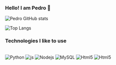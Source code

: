 ### Hello! I am Pedro 🤙

![Pedro GitHub stats](https://github-readme-stats.vercel.app/api?username=PedroHs2023&show_icons=true&theme=dracula)

![Top Langs](https://github-readme-stats.vercel.app/api/top-langs/?username=PedroHs2023&size_weight=0.5&count_weight=0.5)

### Technologies I like to use
<div style="display: inline_block"><br/>
  <img align="center" alt="Python" src="https://img.shields.io/badge/Python-14354C?style=for-the-badge&logo=python&logoColor=white" />
  <img align="center" alt="js" src="https://img.shields.io/badge/JavaScript-F7DF1E?style=for-the-badge&logo=javascript&logoColor=black" />
  <img align="center" alt="Nodejs" src="https://img.shields.io/badge/Node.js-43853D?style=for-the-badge&logo=node.js&logoColor=white" />
  <img align="center" alt="MySQL" src="https://img.shields.io/badge/MySQL-00000F?style=for-the-badge&logo=mysql&logoColor=white" /> 
      <img align="center" alt="Html5" src="https://img.shields.io/badge/HTML5-E34F26?style=for-the-badge&logo=html5&logoColor=white" /> 
      <img align="center" alt="Html5" src="https://img.shields.io/badge/CSS3-1572B6?style=for-the-badge&logo=css3&logoColor=white" /> 
  
<div>
